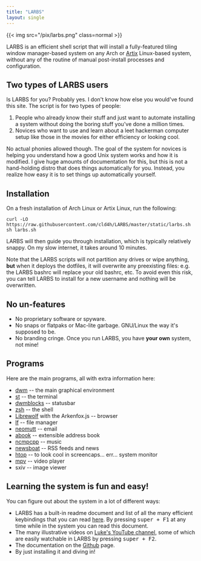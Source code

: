 ```yaml
---
title: "LARBS"
layout: single
---
```


{{< img src="/pix/larbs.png" class=normal >}}

LARBS is an efficient shell script that will install a fully-featured tiling window manager-based system on any Arch or [Artix](https://artixlinux.org) Linux-based system, without any of the routine of manual post-install processes and configuration.

## Two types of LARBS users

Is LARBS for you? Probably yes. I don't know how else you would've found this site. The script is for two types of people:

1. People who already know their stuff and just want to automate installing a system without doing the boring stuff you've done a million times.
2. Novices who want to use and learn about a leet hackerman computer setup like those in the movies for either efficiency or looking cool.


No actual phonies allowed though.
The goal of the system for novices is helping you understand how a good Unix system works and how it is modified.
I give huge amounts of documentation for this, but this is not a hand-holding distro that does things automatically for you.
Instead, you realize how easy it is to set things up automatically yourself.

## Installation

On a fresh installation of Arch Linux or Artix Linux, run the following:

```fish
curl -LO https://raw.githubusercontent.com/cld4h/LARBS/master/static/larbs.sh
sh larbs.sh
```

LARBS will then guide you through installation, which is typically relatively snappy. On my slow internet, it takes around 10 minutes.

Note that the LARBS scripts will not partition any drives or wipe anything, **but** when it deploys the dotfiles, it will overwrite any preexisting files: e.g. the LARBS bashrc will replace your old bashrc, etc. To avoid even this risk, you can tell LARBS to install for a new username and nothing will be overwritten.

## No un-features

- No proprietary software or spyware.
- No snaps or flatpaks or Mac-lite garbage. GNU/Linux the way it's supposed to be.
- No branding cringe. Once you run LARBS, you have **your own** system, not mine!

## Programs

Here are the main programs, all with extra information here:

- [dwm](dwm) -- the main graphical environment
- [st](st) -- the terminal
- [dwmblocks](dwmblocks) -- statusbar
- [zsh](zsh) -- the shell
- [Librewolf](librewolf) with the Arkenfox.js -- browser
- [lf](lf) -- file manager
- [neomutt](neomutt) -- email
- [abook](abook) -- extensible address book
- [ncmpcpp](ncmpcpp) -- music
- [newsboat](newsboat) -- RSS feeds and news
- [htop](htop) -- to look cool in screencaps... err... system monitor
- [mpv](mpv) -- video player
- sxiv -- image viewer

## Learning the system is fun and easy!

You can figure out about the system in a lot of different ways:

- LARBS has a built-in readme document and list of all the many efficient keybindings that you can read [here](larbs-dwm.pdf). By pressing <kbd>super + F1</kbd> at any time while in the system you can read this document.
- The many illustrative videos on [Luke's YouTube channel](https://youtube.com/lukesmithxyz), some of which are easily watchable in LARBS by pressing <kbd>super + F2</kbd>.
- The documentation on the <a href="https://github.com/lukesmithxyz/voidrice">Github</a> page.
- By just installing it and diving in!
